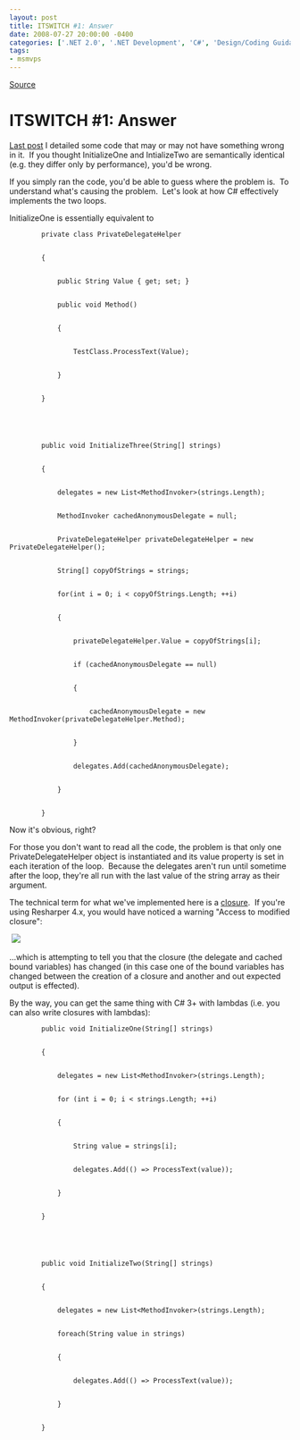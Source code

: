 ```yaml
---
layout: post
title: ITSWITCH #1: Answer
date: 2008-07-27 20:00:00 -0400
categories: ['.NET 2.0', '.NET Development', 'C#', 'Design/Coding Guidance', 'ITSWITCH Answer', 'Pop Quiz', 'Software Development']
tags:
- msmvps
---
```

[Source](http://blogs.msmvps.com/peterritchie/2008/07/28/itswitch-1-answer/ "Permalink to ITSWITCH #1: Answer")

# ITSWITCH #1: Answer

[Last post][1] I detailed some code that may or may not have something wrong in it.  If you thought InitializeOne and IntializeTwo are semantically identical (e.g. they differ only by performance), you'd be wrong.

If you simply ran the code, you'd be able to guess where the problem is.  To understand what's causing the problem.  Let's look at how C# effectively implements the two loops.

InitializeOne is essentially equivalent to
    
    
            private class PrivateDelegateHelper
    
    
            {
    
    
                public String Value { get; set; }
    
    
                public void Method()
    
    
                {
    
    
                    TestClass.ProcessText(Value);
    
    
                }
    
    
            }
    
    
     
    
    
            public void InitializeThree(String[] strings)
    
    
            {
    
    
                delegates = new List<MethodInvoker>(strings.Length);
    
    
                MethodInvoker cachedAnonymousDelegate = null;
    
    
                PrivateDelegateHelper privateDelegateHelper = new PrivateDelegateHelper();
    
    
                String[] copyOfStrings = strings;
    
    
                for(int i = 0; i < copyOfStrings.Length; ++i)
    
    
                {
    
    
                    privateDelegateHelper.Value = copyOfStrings[i];
    
    
                    if (cachedAnonymousDelegate == null)
    
    
                    {
    
    
                        cachedAnonymousDelegate = new MethodInvoker(privateDelegateHelper.Method);
    
    
                    }
    
    
                    delegates.Add(cachedAnonymousDelegate);
    
    
                }
    
    
            }

Now it's obvious, right?

For those you don't want to read all the code, the problem is that only one PrivateDelegateHelper object is instantiated and its value property is set in each iteration of the loop.  Because the delegates aren't run until sometime after the loop, they're all run with the last value of the string array as their argument.

The technical term for what we've implemented here is a [closure][2].  If you're using Resharper 4.x, you would have noticed a warning "Access to modified closure":

 ![][3]

…which is attempting to tell you that the closure (the delegate and cached bound variables) has changed (in this case one of the bound variables has changed between the creation of a closure and another and out expected output is effected).

By the way, you can get the same thing with C# 3+ with lambdas (i.e. you can also write closures with lambdas):
    
    
            public void InitializeOne(String[] strings)
    
    
            {
    
    
                delegates = new List<MethodInvoker>(strings.Length);
    
    
                for (int i = 0; i < strings.Length; ++i)
    
    
                {
    
    
                    String value = strings[i];
    
    
                    delegates.Add(() => ProcessText(value));
    
    
                }
    
    
            }
    
    
     
    
    
            public void InitializeTwo(String[] strings)
    
    
            {
    
    
                delegates = new List<MethodInvoker>(strings.Length);
    
    
                foreach(String value in strings)
    
    
                {
    
    
                    delegates.Add(() => ProcessText(value));
    
    
                }
    
    
            }

[1]: http://blogs.msmvps.com/blogs/peterritchie/archive/2008/07/25/itswitch-1.aspx
[2]: http://en.wikipedia.org/wiki/Closure_(computer_science)
[3]: http://blogs.msmvps.com/cfs-filesystemfile.ashx/__key/CommunityServer.Blogs.Components.WeblogFiles/peterritchie/modified-closure.JPG

